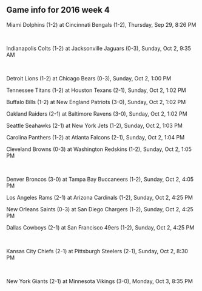 ## Game info for 2016 week 4
Miami Dolphins (1-2) at Cincinnati Bengals (1-2), Thursday, Sep 29, 8:26 PM


<br/>

Indianapolis Colts (1-2) at Jacksonville Jaguars (0-3), Sunday, Oct 2, 9:35 AM


<br/>

Detroit Lions (1-2) at Chicago Bears (0-3), Sunday, Oct 2, 1:00 PM

Tennessee Titans (1-2) at Houston Texans (2-1), Sunday, Oct 2, 1:02 PM

Buffalo Bills (1-2) at New England Patriots (3-0), Sunday, Oct 2, 1:02 PM

Oakland Raiders (2-1) at Baltimore Ravens (3-0), Sunday, Oct 2, 1:02 PM

Seattle Seahawks (2-1) at New York Jets (1-2), Sunday, Oct 2, 1:03 PM

Carolina Panthers (1-2) at Atlanta Falcons (2-1), Sunday, Oct 2, 1:04 PM

Cleveland Browns (0-3) at Washington Redskins (1-2), Sunday, Oct 2, 1:05 PM


<br/>

Denver Broncos (3-0) at Tampa Bay Buccaneers (1-2), Sunday, Oct 2, 4:05 PM

Los Angeles Rams (2-1) at Arizona Cardinals (1-2), Sunday, Oct 2, 4:25 PM

New Orleans Saints (0-3) at San Diego Chargers (1-2), Sunday, Oct 2, 4:25 PM

Dallas Cowboys (2-1) at San Francisco 49ers (1-2), Sunday, Oct 2, 4:25 PM


<br/>

Kansas City Chiefs (2-1) at Pittsburgh Steelers (2-1), Sunday, Oct 2, 8:30 PM


<br/>

New York Giants (2-1) at Minnesota Vikings (3-0), Monday, Oct 3, 8:35 PM

